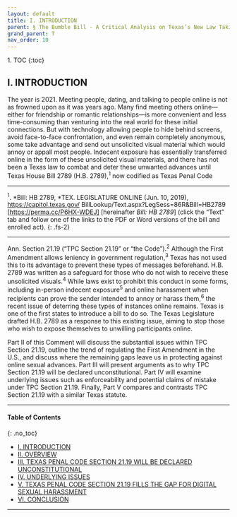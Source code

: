 ```yaml
---
layout: default
title: I. INTRODUCTION
parent: § The Bumble Bill - A Critical Analysis on Texas’s New Law Taking Indecent Exposure Regulations Online   
grand_parent: T 
nav_order: 10 
---
```

<style>
.dont-break-out {
  /* These are technically the same, but use both */
  overflow-wrap: break-word;
  word-wrap: break-word;

  -ms-word-break: break-all;
  /* This is the dangerous one in WebKit, as it breaks things wherever */
  word-break: break-all;
  /* Instead use this non-standard one: */
  word-break: break-word;
}

.youtube-container {
    position: relative;
    width: 100%;
    height: 0;
    padding-bottom: 56.25%;
}
.youtube-video {
    position: absolute;
    top: 0;
    left: 0;
    width: 100%;
    height: 100%;
}

</style>

<div class="dont-break-out" markdown="1">
1. TOC
{:toc}

## I. INTRODUCTION

The year is 2021. Meeting people, dating, and talking to people online is not as frowned upon as it was years ago. Many find meeting others online— either for friendship or romantic relationships—is more convenient and less time-consuming than venturing into the real world for these initial connections. But with technology allowing people to hide behind screens, avoid face-to-face confrontation, and even remain completely anonymous, some take advantage and send out unsolicited visual material which would annoy or appall most people. Indecent exposure has essentially transferred online in the form of these unsolicited visual materials, and there has not been a Texas law to combat and deter these unwanted advances until Texas House Bill 2789 (H.B. 2789),<sup>1</sup> now codified as Texas Penal Code

***
<sup>1</sup>. *Bill: HB 2789, *TEX. LEGISLATURE ONLINE (Jun. 10, 2019), https://capitol.texas.gov/ BillLookup/Text.aspx?LegSess=86R&Bill=HB2789 [https://perma.cc/P6HX-WDEJ] [hereinafter *Bill: HB 2789*] (click the “Text” tab and follow one of the links to the PDF or Word versions of the bill and enrolled act). 
{: .fs-2}
***

Ann. Section 21.19 (“TPC Section 21.19” or “the Code”).<sup>2</sup> Although the First Amendment allows leniency in government regulation,<sup>3</sup> Texas has not used this to its advantage to prevent these types of messages beforehand. H.B. 2789 was written as a safeguard for those who do not wish to receive these unsolicited visuals.<sup>4</sup> While laws exist to prohibit this conduct in some forms, including in-person indecent exposure<sup>5</sup> and online harassment when recipients can prove the sender intended to annoy or harass them,<sup>6</sup> the recent issue of deterring these types of instances online remains. Texas is one of the first states to introduce a bill to do so. The Texas Legislature drafted H.B. 2789 as a response to this existing issue, aiming to stop those who wish to expose themselves to unwilling participants online.

Part II of this Comment will discuss the substantial issues within TPC Section 21.19, outline the trend of regulating the First Amendment in the U.S., and discuss where the remaining gaps leave us in protecting against online sexual advances. Part III will present arguments as to why TPC Section 21.19 will be declared unconstitutional. Part IV will examine underlying issues such as enforceability and potential claims of mistake under TPC Section 21.19. Finally, Part V compares and contrasts TPC Section 21.19 with a similar Texas statute.

***

#### Table of Contents
{: .no_toc}

<ul><li> <a href="/docs/T/the-bumble-bill-a-critical-analysis-on-texass-new-law-taking-indecent-exposure-regulations-online-1/">I. INTRODUCTION</a></li><li> <a href="/docs/T/the-bumble-bill-a-critical-analysis-on-texass-new-law-taking-indecent-exposure-regulations-online-2/">II. OVERVIEW</a></li><li> <a href="/docs/T/the-bumble-bill-a-critical-analysis-on-texass-new-law-taking-indecent-exposure-regulations-online-3/">III. TEXAS PENAL CODE SECTION 21.19 WILL BE DECLARED UNCONSTITUTIONAL</a></li><li> <a href="/docs/T/the-bumble-bill-a-critical-analysis-on-texass-new-law-taking-indecent-exposure-regulations-online-4/">IV. UNDERLYING ISSUES</a></li><li> <a href="/docs/T/the-bumble-bill-a-critical-analysis-on-texass-new-law-taking-indecent-exposure-regulations-online-5/">V. TEXAS PENAL CODE SECTION 21.19 FILLS THE GAP FOR DIGITAL SEXUAL HARASSMENT</a></li><li> <a href="/docs/T/the-bumble-bill-a-critical-analysis-on-texass-new-law-taking-indecent-exposure-regulations-online-6/">VI. CONCLUSION</a></li></ul>

***


</div>
